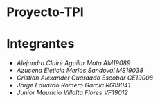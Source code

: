 # Proyecto-TPI

# Integrantes

- *Alejandra Clairé Aguilar Mata        AM19089*
- *Azucena Eleticia Merlos Sandoval     MS19038*
- *Cristian Alexander Guardado Escobar  GE19008*
- *Jorge Eduardo Romero García          RG19041*
- *Junior Mauricio Villalta Flores      VF19012*

